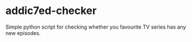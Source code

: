 addic7ed-checker
================

Simple python script for checking whether you favourite TV series has any new episodes.
